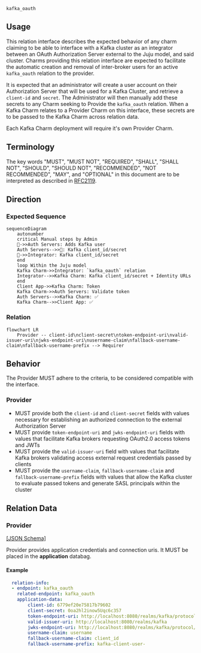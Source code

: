 `kafka_oauth`

## Usage

This relation interface describes the expected behavior of any charm claiming to be able to interface with a Kafka cluster as an integrator between an OAuth Authorization Server external to the Juju model, and said cluster. Charms providing this relation interface are expected to facilitate the automatic creation and removal of inter-broker users for an active `kafka_oauth` relation to the provider.

It is expected that an administrator will create a user account on their Authorization Server that will be used for a Kafka Cluster, and retrieve a `client-id` and `secret`. The Administrator will then manually add these secrets to any Charm seeking to Provide the `kafka_oauth` relation. When a Kafka Charm relates to a Provider Charm on this interface, these secrets are to be passed to the Kafka Charm across relation data.

Each Kafka Charm deployment will require it's own Provider Charm.

## Terminology

The key words "MUST", "MUST NOT", "REQUIRED", "SHALL", "SHALL NOT", "SHOULD", "SHOULD NOT", "RECOMMENDED", "NOT RECOMMENDED", "MAY", and "OPTIONAL" in this document are to be interpreted as described in [RFC2119](https://www.rfc-editor.org/rfc/rfc2119).

## Direction

### Expected Sequence
```mermaid
sequenceDiagram
    autonumber
    critical Manual steps by Admin
    🧍->>Auth Servers: Adds Kafka user
    Auth Servers-->>🧍: Kafka client_id/secret
    🧍->>Integrator: Kafka client_id/secret
    end
	loop Within the Juju model
    Kafka Charm->>Integrator: `kafka_oauth` relation
    Integrator-->>Kafka Charm: Kafka client_id/secret + Identity URLs
    end
    Client App->>Kafka Charm: Token
    Kafka Charm->>Auth Servers: Validate token
    Auth Servers-->>Kafka Charm: ✅
    Kafka Charm-->>Client App: ✅
```

### Relation
```mermaid
flowchart LR
    Provider -- client-id\nclient-secret\ntoken-endpoint-uri\nvalid-issuer-uri\njwks-endpoint-uri\nusername-claim\nfallback-username-claim\nfallback-username-prefix --> Requirer
```

## Behavior

The Provider MUST adhere to the criteria, to be considered compatible with the interface.

### Provider
- MUST provide both the `client-id` and `client-secret` fields with values necessary for establishing an authorized connection to the external Authorization Server
- MUST provide `token-endpoint-uri` and `jwks-endpoint-uri` fields with values that facilitate Kafka brokers requesting OAuth2.0 access tokens and JWTs
- MUST provide the `valid-issuer-uri` field with values that facilitate Kafka brokers validating access external request credentials passed by clients
- MUST provide the `username-claim`, `fallback-username-claim` and `fallback-username-prefix` fields with values that allow the Kafka cluster to evaluate passed tokens and generate SASL principals within the cluster

## Relation Data

### Provider

[\[JSON Schema\]](./schemas/provider.json)

Provider provides application credentials and connection uris. It MUST be placed in the **application** databag.


#### Example
```yaml
  relation-info:
  - endpoint: kafka_oauth
    related-endpoint: kafka_oauth
    application-data:
        client-id: 6779ef20e75817b79602
        client-secret: 0oa2hl2inow5Uqc6c357
        token-endpoint-uri: http://localhost:8080/realms/kafka/protocol/openid-connect/token
        valid-issuer-uri: http://localhost:8080/realms/kafka
        jwks-endpoint-uri: http://localhost:8080/realms/kafka/protocol/openid-connect/certs
        username-claim: username 
        fallback-username-claim: client_id
        fallback-username-prefix: kafka-client-user-
```
